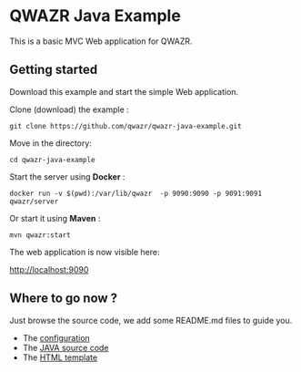 # QWAZR Java Example
    
This is a basic MVC Web application for QWAZR.

## Getting started

Download this example and start the simple Web application.

Clone (download) the example :

    git clone https://github.com/qwazr/qwazr-java-example.git
    
Move in the directory:
    
    cd qwazr-java-example

Start the server using **Docker** :

    docker run -v $(pwd):/var/lib/qwazr  -p 9090:9090 -p 9091:9091 qwazr/server

Or start it using **Maven** :

    mvn qwazr:start

The web application is now visible here:

[http://localhost:9090](http://localhost:9090)
    
## Where to go now ?

Just browse the source code, we add some README.md files to guide you.

- The [configuration](etc)
- The [JAVA source code](src/main/java/com/qwazr/example)
- The [HTML template](src/main/resources/com/qwazr/example)
